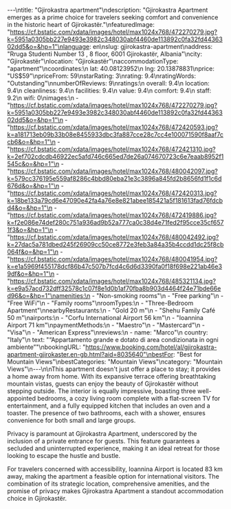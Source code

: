 ---\ntitle: "Gjirokastra apartment"\ndescription: "Gjirokastra Apartment emerges as a prime choice for travelers seeking comfort and convenience in the historic heart of Gjirokastër."\nfeaturedImage: "https://cf.bstatic.com/xdata/images/hotel/max1024x768/472270279.jpg?k=5951a0305bb227e9493e3982c348030abf4460de113892c0fa32fd4436302dd5&o=&hp=1"\nlanguage: en\nslug: gjirokastra-apartment\naddress: "Rruga Studenti Number 13 , 8 floor, 6001 Gjirokastër, Albania"\ncity: "Gjirokastër"\nlocation: "Gjirokastër"\naccommodationType: "apartment"\ncoordinates:\n  lat: 40.08123952\n  lng: 20.13878831\nprice: "US$59"\npriceFrom: 59\nstarRating: 3\nrating: 9.4\nratingWords: "Outstanding"\nnumberOfReviews: 9\nratings:\n  overall: 9.4\n  location: 9.4\n  cleanliness: 9.4\n  facilities: 9.4\n  value: 9.4\n  comfort: 9.4\n  staff: 9.2\n  wifi: 0\nimages:\n  - "https://cf.bstatic.com/xdata/images/hotel/max1024x768/472270279.jpg?k=5951a0305bb227e9493e3982c348030abf4460de113892c0fa32fd4436302dd5&o=&hp=1"\n  - "https://cf.bstatic.com/xdata/images/hotel/max1024x768/472420593.jpg?k=a181713eb09b33b08e8455933dbc3fa887cce28c7cc4e100071590f8aaf7ccb6&o=&hp=1"\n  - "https://cf.bstatic.com/xdata/images/hotel/max1024x768/472421310.jpg?k=2ef702cdcdb46922ec5afd746c665ed7de26a074670723c6e7eaab8952f1545c&o=&hp=1"\n  - "https://cf.bstatic.com/xdata/images/hotel/max1024x768/480042097.jpg?k=579cc376195e559af8286c4bbd80eba21e3c3896a845fd2b8656fd1f1c6d676d&o=&hp=1"\n  - "https://cf.bstatic.com/xdata/images/hotel/max1024x768/472420313.jpg?k=18be133a79cd6e47090e42fa4a76e8e821abee185421a5f181613fad76fdcbd4&o=&hp=1"\n  - "https://cf.bstatic.com/xdata/images/hotel/max1024x768/472419886.jpg?k=f2e086e74def280c751a936ad9b52a777ca0c38d4e71fed2f95cce35cf6571f3&o=&hp=1"\n  - "https://cf.bstatic.com/xdata/images/hotel/max1024x768/480042492.jpg?k=27dac5a781dbed245f26909cc50ce8772e3feb3a84a35b4ccdd1dc25f8cb064f&o=&hp=1"\n  - "https://cf.bstatic.com/xdata/images/hotel/max1024x768/480041954.jpg?k=e1a5969f455178dcf86b47c507b7fcd4c6d6d3390fa0f18f698e221ab46e39df&o=&hp=1"\n  - "https://cf.bstatic.com/xdata/images/hotel/max1024x768/485321134.jpg?k=e9a57acd732dff32578c1c07f8e1d0b1af70fba8b903d4464f24e71bde66ed96&o=&hp=1"\namenities:\n  - "Non-smoking rooms"\n  - "Free parking"\n  - "Free WiFi"\n  - "Family rooms"\nroomTypes:\n  - "Three-Bedroom Apartment"\nnearbyRestaurants:\n  - "Gold 20 m"\n  - "Shehu Family Café 50 m"\nairports:\n  - "Corfu International Airport 56 km"\n  - "Ioannina Airport 71 km"\npaymentMethods:\n  - "Maestro"\n  - "Mastercard"\n  - "Visa"\n  - "American Express"\nreviews:\n  - name: "Marco"\n    country: "Italy"\n    text: "“Appartamento grande e dotato di area condizionata in ogni ambiente”"\nbookingURL: "https://www.booking.com/hotel/al/gjirokastra-apartment-gjirokaster.en-gb.html?aid=8035640"\nbestFor: "Best for Mountain Views"\nbestCategories: "Mountain Views"\ncategory: "Mountain Views"\n---\n\nThis apartment doesn't just offer a place to stay; it provides a home away from home. With its expansive terrace offering breathtaking mountain vistas, guests can enjoy the beauty of Gjirokastër without stepping outside. The interior is equally impressive, boasting three well-appointed bedrooms, a cozy living room complete with a flat-screen TV for entertainment, and a fully equipped kitchen that includes an oven and a toaster. The presence of two bathrooms, each with a shower, ensures convenience for both small and large groups.

Privacy is paramount at Gjirokastra Apartment, underscored by the inclusion of a private entrance for guests. This feature guarantees a secluded and uninterrupted experience, making it an ideal retreat for those looking to escape the hustle and bustle.

For travelers concerned with accessibility, Ioannina Airport is located 83 km away, making the apartment a feasible option for international visitors. The combination of its strategic location, comprehensive amenities, and the promise of privacy makes Gjirokastra Apartment a standout accommodation choice in Gjirokastër.